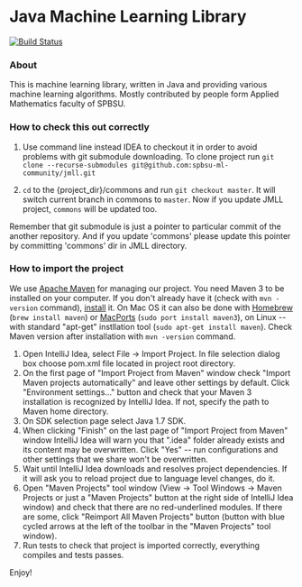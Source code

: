 Java Machine Learning Library
=============================

[![Build Status](https://travis-ci.org/spbsu-ml-community/jmll.svg?branch=master)](https://travis-ci.org/spbsu-ml-community/jmll)

### About

This is machine learning library, written in Java and providing various machine learning algorithms. Mostly contributed by people form Applied Mathematics faculty of SPBSU.

### How to check this out correctly

1. Use command line instead IDEA to checkout it in order to avoid problems with git submodule downloading.
To clone project run `git clone --recurse-submodules git@github.com:spbsu-ml-community/jmll.git`

2. `cd` to the {project_dir}/commons and run `git checkout master`. It will switch current branch in commons to `master`. Now if you update JMLL project, `commons` will be updated too.

Remember that git submodule is just a pointer to particular commit of the another repository. And if you update 'commons' please update this pointer by committing 'commons' dir in JMLL directory.

### How to import the project

We use [Apache Maven](http://maven.apache.org/) for managing our project. You need Maven 3 to be installed on your computer. If you don't already have it (check with `mvn -version` command), [install](http://maven.apache.org/download.cgi) it. On Mac OS it can also be done with [Homebrew](http://brew.sh/) (`brew install maven`) or [MacPorts](http://www.macports.org/) (`sudo port install maven3`), on Linux -- with standard "apt-get" instllation tool (`sudo apt-get install maven`). Check Maven version after installation with `mvn -version` command.

1. Open IntelliJ Idea, select File -> Import Project. In file selection dialog box choose pom.xml file located in project root directory.
2. On the first page of "Import Project from Maven" window check "Import Maven projects automatically" and leave other settings by default. Click "Environment settings..." button and check that your Maven 3 installation is recognized by IntelliJ Idea. If not, specify the path to Maven home directory.
3. On SDK selection page select Java 1.7 SDK.
4. When clicking "Finish" on the last page of "Import Project from Maven" window IntelliJ Idea will warn you that ".idea" folder already exists and its content may be overwritten. Click "Yes" -- run configurations and other settings that we share won't be overwritten.
5. Wait until IntelliJ Idea downloads and resolves project dependencies. If it will ask you to reload project due to language level changes, do it.
6. Open "Maven Projects" tool window (View -> Tool Windows -> Maven Projects or just a "Maven Projects" button at the right side of IntelliJ Idea window) and check that there are no red-underlined modules. If there are some, click "Reimport All Maven Projects" button (button with blue cycled arrows at the left of the toolbar in the "Maven Projects" tool window).
7. Run tests to check that project is imported correctly, everything compiles and tests passes.

Enjoy!
